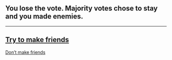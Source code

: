 ## You lose the vote. Majority votes chose to stay and you made enemies.
---
[Try to make friends](friends.game)
---
[Don’t make friends](nofriendsforgame.md)
